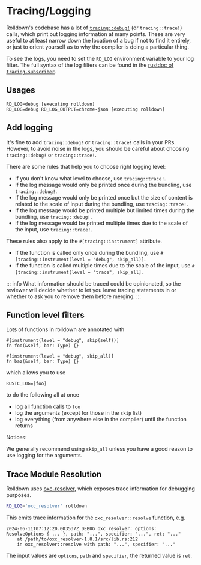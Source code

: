 # Tracing/Logging

Rolldown's codebase has a lot of [`tracing::debug!`] (or `tracing::trace!`) calls, which print out logging information at many points. These are very useful to at least narrow down the location of a bug if not to find it entirely, or just to orient yourself as to why the compiler is doing a particular thing.

[`tracing::debug!`]: https://docs.rs/tracing/0.1/tracing/macro.debug.html

To see the logs, you need to set the `RD_LOG` environment variable to your log filter. The full syntax of the log filters can be found in the [rustdoc
of `tracing-subscriber`](https://docs.rs/tracing-subscriber/0.2.24/tracing_subscriber/filter/struct.EnvFilter.html#directives).

## Usages

```
RD_LOG=debug [executing rolldown]
RD_LOG=debug RD_LOG_OUTPUT=chrome-json [executing rolldown]
```

## Add logging

It's fine to add `tracing::debug!` or `tracing::trace!` calls in your PRs. However, to avoid noise in the logs, you should be careful about choosing `tracing::debug!` or `tracing::trace!`.

There are some rules that help you to choose right logging level:

- If you don't know what level to choose, use `tracing::trace!`.
- If the log message would only be printed once during the bundling, use `tracing::debug!`.
- If the log message would only be printed once but the size of content is related to the scale of input during the bundling, use `tracing::trace!`.
- If the log message would be printed multiple but limited times during the bundling, use `tracing::debug!`.
- If the log message would be printed multiple times due to the scale of the input, use `tracing::trace!`.

These rules also apply to the `#[tracing::instrument]` attribute.

- If the function is called only once during the bundling, use `#[tracing::instrument(level = "debug", skip_all)]`.
- If the function is called multiple times due to the scale of the input, use `#[tracing::instrument(level = "trace", skip_all]`.

::: info
What information should be traced could be opinionated, so the reviewer will decide whether to let you leave tracing statements in or whether to ask you to remove them before merging.
:::

## Function level filters

Lots of functions in rolldown are annotated with

```
#[instrument(level = "debug", skip(self))]
fn foo(&self, bar: Type) {}

#[instrument(level = "debug", skip_all)]
fn baz(&self, bar: Type) {}
```

which allows you to use

```
RUSTC_LOG=[foo]
```

to do the following all at once

- log all function calls to `foo`
- log the arguments (except for those in the `skip` list)
- log everything (from anywhere else in the compiler) until the function returns

Notices:

We generally recommend using `skip_all` unless you have a good reason to use logging for the arguments.

## Trace Module Resolution

Rolldown uses [oxc-resolver](https://github.com/oxc-project/oxc-resolver), which exposes trace information for debugging purposes.

```bash
RD_LOG='oxc_resolver' rolldown
```

This emits trace information for the `oxc_resolver::resolve` function, e.g.

```
2024-06-11T07:12:20.003537Z DEBUG oxc_resolver: options: ResolveOptions { ... }, path: "...", specifier: "...", ret: "..."
    at /path/to/oxc_resolver-1.8.1/src/lib.rs:212
    in oxc_resolver::resolve with path: "...", specifier: "..."
```

The input values are `options`, `path` and `specifier`, the returned value is `ret`.

